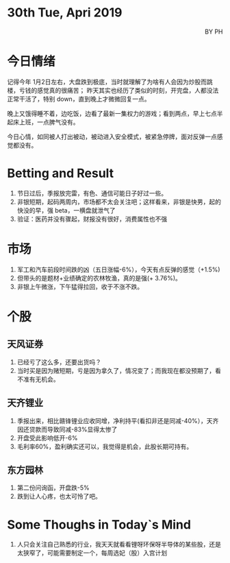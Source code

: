 # 30th Tue, Apri 2019 
<p align = 'right'>BY PH </p>


# 今日情绪

记得今年 1月2日左右，大盘跌到极底，当时就理解了为啥有人会因为炒股而跳楼，亏钱的感觉真的很痛苦；
昨天其实也经历了类似的时刻，开完盘，人都没法正常干活了，特别 down，直到晚上才微微回复一点。

晚上又饿得睡不着，边吃饭，边看了最新一集权力的游戏；看到两点，早上七点半起床上班，一点脾气没有。

今日心情，如同被人打出被动，被动进入安全模式，被紧急停牌，面对反弹一点感觉都没有。



# Betting and Result
1. 节日过后，季报放完雷，有色、通信可能日子好过一些。
2. 非银短期，起码两周内，市场都不太会关注吧；这样看来，非银是快男，起的快没的早，强 beta，一横盘就泄气了
3. 验证：医药并没有骤起，财报没有很好，消费属性也不强

# 市场
1. 军工和汽车前段时间跌的凶（五日涨幅-6%），今天有点反弹的感觉（+1.5%)
2. 但带头的是题材+业绩确定的农林牧渔，真的是强(+ 3.76%)。
3. 非银上午微涨，下午猛得拉回，收于不涨不跌。

# 个股
## 天风证券
1. 已经亏了这么多，还要出货吗？
2. 当时买是因为赌短期，亏是因为拿久了，情况变了；而我现在都没预期了，看不准有无机会。

## 天齐锂业
1. 季报出来，相比赣锋锂业应收同增，净利持平(看扣非还是同减-40%），天齐因还贷款而导致同减-83%显得太惨了
2. 开盘受此影响低开-6%
3. 毛利率60%，盈利确实还可以，我觉得是机会，此股长期可持有。


## 东方园林
1. 第二份问询函，开盘跌-5%
2. 跌到让人心疼，也太可怜了吧。

# Some Thoughs in Today\`s Mind
1. 人只会关注自己熟悉的行业，我天天就看看锂呀环保呀半导体的某些股，还是太狭窄了，可能需要制定一个，每周选妃（股）入宫计划
